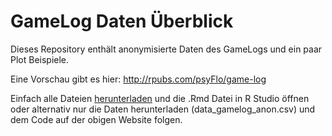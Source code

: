 # GameLog Daten Überblick

Dieses Repository enthält anonymisierte Daten des GameLogs und ein paar Plot Beispiele.

Eine Vorschau gibt es hier: http://rpubs.com/psyFlo/game-log

Einfach alle Dateien [herunterladen](https://github.com/psyflo/GameLog/archive/master.zip) und die .Rmd Datei in R Studio öffnen oder alternativ nur die Daten herunterladen (data_gamelog_anon.csv) und dem Code auf der obigen Website folgen. 



